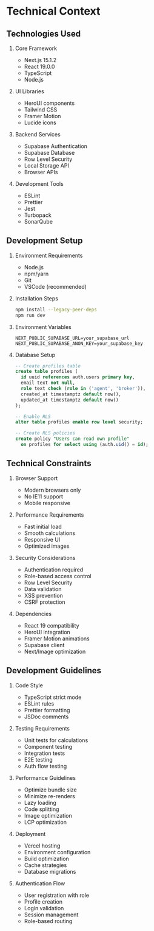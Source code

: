# Technical Context

## Technologies Used
1. Core Framework
   - Next.js 15.1.2
   - React 19.0.0
   - TypeScript
   - Node.js

2. UI Libraries
   - HeroUI components
   - Tailwind CSS
   - Framer Motion
   - Lucide icons

3. Backend Services
   - Supabase Authentication
   - Supabase Database
   - Row Level Security
   - Local Storage API
   - Browser APIs

4. Development Tools
   - ESLint
   - Prettier
   - Jest
   - Turbopack
   - SonarQube

## Development Setup
1. Environment Requirements
   - Node.js
   - npm/yarn
   - Git
   - VSCode (recommended)

2. Installation Steps
   ```bash
   npm install --legacy-peer-deps
   npm run dev
   ```

3. Environment Variables
   ```
   NEXT_PUBLIC_SUPABASE_URL=your_supabase_url
   NEXT_PUBLIC_SUPABASE_ANON_KEY=your_supabase_key
   ```

4. Database Setup
   ```sql
   -- Create profiles table
   create table profiles (
     id uuid references auth.users primary key,
     email text not null,
     role text check (role in ('agent', 'broker')),
     created_at timestamptz default now(),
     updated_at timestamptz default now()
   );

   -- Enable RLS
   alter table profiles enable row level security;

   -- Create RLS policies
   create policy "Users can read own profile"
     on profiles for select using (auth.uid() = id);
   ```

## Technical Constraints
1. Browser Support
   - Modern browsers only
   - No IE11 support
   - Mobile responsive

2. Performance Requirements
   - Fast initial load
   - Smooth calculations
   - Responsive UI
   - Optimized images

3. Security Considerations
   - Authentication required
   - Role-based access control
   - Row Level Security
   - Data validation
   - XSS prevention
   - CSRF protection

4. Dependencies
   - React 19 compatibility
   - HeroUI integration
   - Framer Motion animations
   - Supabase client
   - Next/Image optimization

## Development Guidelines
1. Code Style
   - TypeScript strict mode
   - ESLint rules
   - Prettier formatting
   - JSDoc comments

2. Testing Requirements
   - Unit tests for calculations
   - Component testing
   - Integration tests
   - E2E testing
   - Auth flow testing

3. Performance Guidelines
   - Optimize bundle size
   - Minimize re-renders
   - Lazy loading
   - Code splitting
   - Image optimization
   - LCP optimization

4. Deployment
   - Vercel hosting
   - Environment configuration
   - Build optimization
   - Cache strategies
   - Database migrations

5. Authentication Flow
   - User registration with role
   - Profile creation
   - Login validation
   - Session management
   - Role-based routing